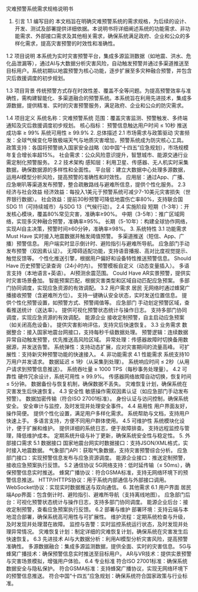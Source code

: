 灾难预警系统需求规格说明书
1. 引言
1.1 编写目的
本文档旨在明确灾难预警系统的需求规格，为后续的设计、开发、测试及部署提供详细依据。本说明书将详细阐述系统的功能需求、非功能需求、外部接口需求及其他相关需求，确保系统满足政府、企业和公众的多样化需求，提高灾害预警的时效性和准确性。

1.2 项目说明
本系统为实时灾害预警平台，集成多源监测数据（如地震、洪水、危化品泄漏等），通过AI与大数据分析灾害风险，自动触发预警并通过多渠道推送至目标用户。系统初期以地震预警为核心功能，逐步扩展至多灾种融合预警，并包含灾后救援调度的初步规划。

1.3 项目背景
传统预警方式存在时效性差、覆盖不全等问题。为提高预警效率与准确性，需构建智能化、多渠道融合的预警系统。本系统旨在利用先进技术，集成多源数据，提供精准、实时的灾害预警服务，满足政府、企业和公众的防灾需求。

1.4 项目定义
系统名称：灾难预警系统
范围：覆盖灾害监测、预警触发、多终端通知及灾后救援调度初步规划。
核心指标：
预警信息触达用户时间 ≤ 10秒
推送成功率 ≥ 99%
系统可用性 ≥ 99.9%
2. 总体描述
2.1 市场需求与政策驱动
灾害频发：全球气候变化导致极端天气与地质灾害增加，预警系统成为防灾核心工具。
政策支持：各国将预警纳入国家安全战略（如中国“十四五”应急规划），市场规模年复合增长率超15%。
社会需求：公众风险意识提升，智慧城市、能源交通行业需定制化预警服务。
2.2 技术架构
感知层：利用卫星、传感器、无人机实时采集数据，确保数据源的多样性和全面性。
平台层：建立大数据中心处理多源数据，运用AI模型分析风险，提高预警的准确性和时效性。
应用层：通过App、广播、应急喇叭等渠道发布预警，整合疏散路线与避难所信息，提供个性化服务。
2.3 经济与社会效益
经济效益：每投入1美元于预警系统可减少7-10美元灾害损失（世界银行数据）。
社会效益：提前30秒预警可降低地震伤亡率80%，支持联合国SDG 11（可持续城市）与SDG 13（气候行动）。
2.4 实施阶段
短期（1-3年）：开发核心模块，覆盖80%常见灾害，准确率≥90%。
中期（3-5年）：推广区域网络，实现多灾种融合预警，准确率≥95%。
长期（5-10年）：构建全球协作网络，实现AI自主决策，预警时间≥60分钟，准确率≥98%。
3. 系统特性
3.1 功能需求
Must Have
实时接入地震数据并触发阈值预警。
多渠道推送（短信、App、广播）预警信息。
用户端实时显示倒计时、避险指引与避难所导航。
应急部门手动发布预警（双因素认证）。
无障碍适配功能，支持语音播报、高对比度视觉提示、触觉反馈等。
个性化推送引擎，根据用户偏好和设备特性推送预警信息。
Should Have
历史预警记录查询（24小时内）。
预警模板自定义（动态变量插入）。
多语言支持（本地语言+英语）。
AI预测余震范围。
Could Have
AR实景预警，提供实时灾害场景叠加。
智能预案匹配，根据灾害类型和区域自动匹配应急预案。
多部门协同调度，实现应急资源的有效调配。
3.2 用户需求
居民
无网络时通过蜂窝广播接收预警（含避难所方位）。
支持一键确认安全状态，实时发送位置信息。
提供个性化预警设置，如预警方式、预警阈值等。
应急部门
手动划定预警区域，查看推送统计（送达率）。
提供可视化预警状态统计与操作日志。
支持多部门协同调度，实现应急资源的有效调配。
能源企业
接收定制预警，自主启动应急预案（如关闭高危设备）。
提供灾害影响评估，支持灾后快速恢复。
3.3 业务需求
数据整合：接入国家地震台网接口，支持每秒千级数据处理。
预警逻辑：连续数据异常自动触发预警，优先推送高风险区域。
异常处理：传感器故障时切换备用数据源，并发送告警。
系统弹性：支持动态扩展，应对灾害期间的流量高峰。
可扩展性：支持新灾种预警功能的快速接入。
4. 非功能需求
4.1 性能需求
系统支持10万用户并发请求。
数据延迟 ≤ 1秒（从采集到处理）。
系统响应时间 ≤ 2秒（从用户请求到预警信息推送）。
系统吞吐量 ≥ 1000 TPS（每秒事务处理量）。
4.2 可靠性
硬件冗余设计，系统可用性 ≥ 99.9%。
传感器网络故障自动切换，恢复时间 ≤ 5分钟。
数据备份与恢复机制，确保数据不丢失。
灾难恢复计划，确保系统在灾害发生后快速恢复。
4.3 安全性
敏感操作需双因素认证（如应急部门手动发布预警）。
数据加密传输（符合ISO 27001标准）。
身份认证与访问控制，确保系统安全。
安全审计与监控，及时发现并处理安全事件。
4.4 易用性
用户界面友好，操作简便。
提供个性化设置，满足用户多样化需求。
系统帮助与文档，支持用户快速上手。
多语言支持，方便不同用户群体使用。
4.5 可维护性
系统模块化设计，便于扩展和维护。
提供详细的系统日志，便于故障排查。
支持远程监控与管理，降低维护成本。
定期系统升级与补丁更新，确保系统安全性与稳定性。
5. 外部接口需求
5.1 数据接口
国家地震台网实时数据接口：支持JSON/XML格式，实时接入地震数据。
气象部门API：获取气象数据，支持灾害预警综合分析。
应急部门接口：实现预警信息发布与应急资源调度。
能源企业接口：推送定制预警，接收应急预案执行反馈。
5.2 通信协议
5G网络支持：低时延传输（≤ 50ms），确保预警信息实时推送。
蜂窝广播协议：符合GSMA标准，支持无网络环境下的预警信息推送。
HTTP/HTTPS协议：用于系统内部通信与外部接口调用。
WebSocket协议：实现实时数据推送与双向通信。
6. 其他需求
6.1 用户界面
居民端App界面：包含倒计时、避险指引、避难所导航（支持离线地图）。
应急部门后台：可视化预警状态统计与操作日志，支持多部门协同调度。
能源企业后台：接收定制预警，查看应急预案执行反馈。
6.2 部署与维护
部署环境：支持云端与本地混合部署，确保系统高可用性与可扩展性。
维护流程：定期系统检查与升级，及时发现并处理潜在故障。
监控与告警：实时监控系统运行状态，及时发现并处理异常情况。
灾难恢复计划：制定详细的灾难恢复计划，确保系统在灾害发生后快速恢复。
6.3 先进技术
AI与大数据分析：利用AI模型分析灾害风险，提高预警准确性。
多源数据融合：集成多源监测数据，提供全面、实时的灾害信息。
5G与蜂窝广播技术：确保预警信息实时推送至目标用户。
AR与VR技术：提供实景预警与灾害场景模拟，增强用户体验。
6.4 专业标准
符合ISO 27001标准：确保系统数据安全与隐私保护。
符合GSMA标准：支持蜂窝广播协议，实现无网络环境下的预警信息推送。
符合中国“十四五”应急规划：确保系统符合国家政策与行业标准。
